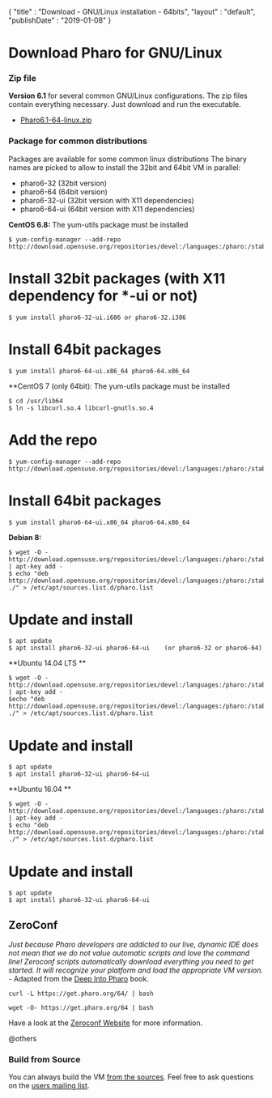 {
"title" : "Download - GNU/Linux installation - 64bits",
"layout" : "default",
"publishDate" : "2019-01-08"
}

# Download Pharo for GNU/Linux


### Zip file

**Version 6.1** for several common GNU/Linux configurations. The zip files contain everything necessary. Just download and run the executable. 
- [Pharo6.1-64-linux.zip](https://files.pharo.org/platform/Pharo6.1-64-linux.zip)


### Package for common distributions

Packages are available for some common linux distributions The binary names are picked to allow to install the 32bit and 64bit VM in parallel:
- pharo6-32	\(32bit version\) 
- pharo6-64	\(64bit version\) 
- pharo6-32-ui	\(32bit version with X11 dependencies\) 
- pharo6-64-ui	\(64bit version with X11 dependencies\) 



**CentOS 6.8:** 
The yum-utils package must be installed

```language=bash
$ yum-config-manager --add-repo http://download.opensuse.org/repositories/devel:/languages:/pharo:/stable/CentOS_6/devel:languages:pharo:stable.repo
```


# Install 32bit packages (with X11 dependency for *-ui or not) 

```
$ yum install pharo6-32-ui.i686 or pharo6-32.i386 
```


# Install 64bit packages 

```
$ yum install pharo6-64-ui.x86_64 pharo6-64.x86_64 
```


**CentOS 7 (only 64bit): 
The yum-utils package must be installed

```language=bash
$ cd /usr/lib64
$ ln -s libcurl.so.4 libcurl-gnutls.so.4
```


# Add the repo 

```
$ yum-config-manager --add-repo http://download.opensuse.org/repositories/devel:/languages:/pharo:/stable/CentOS_7/devel:languages:pharo:stable.repo
```


# Install 64bit packages

```
$ yum install pharo6-64-ui.x86_64 pharo6-64.x86_64 
```



**Debian 8:**

```language=bash
$ wget -O - http://download.opensuse.org/repositories/devel:/languages:/pharo:/stable/Debian_8.0/Release.key | apt-key add - 
$ echo "deb http://download.opensuse.org/repositories/devel:/languages:/pharo:/stable/Debian_8.0/ ./" > /etc/apt/sources.list.d/pharo.list 
```


# Update and install 

```
$ apt update 
$ apt install pharo6-32-ui pharo6-64-ui    (or pharo6-32 or pharo6-64) 
```


**Ubuntu 14.04 LTS **

```language=bash
$ wget -O - http://download.opensuse.org/repositories/devel:/languages:/pharo:/stable/xUbuntu_14.04/Release.key | apt-key add - 
$echo "deb http://download.opensuse.org/repositories/devel:/languages:/pharo:/stable/xUbuntu_14.04/ ./" > /etc/apt/sources.list.d/pharo.list 
```


# Update and install 

```
$ apt update 
$ apt install pharo6-32-ui pharo6-64-ui 
```


**Ubuntu 16.04 **

```language=
$ wget -O - http://download.opensuse.org/repositories/devel:/languages:/pharo:/stable/xUbuntu_16.04/Release.key | apt-key add - 
$ echo "deb http://download.opensuse.org/repositories/devel:/languages:/pharo:/stable/xUbuntu_16.04/ ./" > /etc/apt/sources.list.d/pharo.list 
```

# Update and install 

```
$ apt update 
$ apt install pharo6-32-ui pharo6-64-ui 
```


## ZeroConf


_Just because Pharo developers are addicted to our live, dynamic IDE does not mean that we do not value automatic scripts and love the command line! Zeroconf scripts automatically download everything you need to get started. It will recognize your platform and load the appropriate VM version._ - Adapted from the [Deep Into Pharo](https://deepintopharo.com/) book.

```language=Bash
curl -L https://get.pharo.org/64/ | bash

wget -O- https://get.pharo.org/64 | bash
```


Have a look at the [Zeroconf Website](https://get.pharo.org/64) for more information.

@others
### Build from Source 

You can always build the VM [from the sources](https://files.pharo.org/vm/src/vm-unix-sources/blessed/). Feel free to ask questions on the [users mailing list](http://lists.pharo.org/mailman/listinfo/pharo-users_lists.pharo.org).